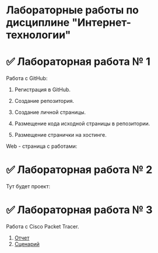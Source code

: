 # Лабораторные работы по дисциплине "Интернет-технологии"
# ✅ Лабораторная работа № 1
Работа с GitHub:

1. Регистрация в GitHub.

2. Создание репозитория.

3. Создание личной страницы.

4. Размещение кода исходной страницы в репозитории.

5. Размещение странички на хостинге.

Web - страница с работами:

# ✅ Лабораторная работа № 2

Тут будет проект:

# ✅ Лабораторная работа № 3

Работа с Cisco Packet Tracer. 

1. [Отчет](https://github.com/mailzz/IT_Labs/blob/main/%D0%9E%D1%82%D1%87%D0%B5%D1%82_4.pdf)
2. [Сценарий](https://github.com/mailzz/IT_Labs/blob/main/%D1%81%D1%86%D0%B5%D0%BD%D0%B0%D1%80%D0%B8%D0%B9_4.pka)

